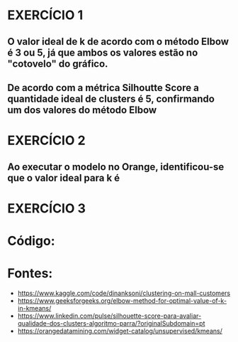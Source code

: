 # EXERCÍCIO 1
## O valor ideal de k de acordo com o método Elbow é 3 ou 5, já que ambos os valores estão no "cotovelo" do gráfico.
## De acordo com a métrica Silhoutte Score a quantidade ideal de clusters é 5, confirmando um dos valores do método Elbow

# EXERCÍCIO 2
## Ao executar o modelo no Orange, identificou-se que o valor ideal para k é 

# EXERCÍCIO 3
##

# Código: 

# Fontes:
- https://www.kaggle.com/code/dinanksoni/clustering-on-mall-customers
- https://www.geeksforgeeks.org/elbow-method-for-optimal-value-of-k-in-kmeans/
- https://www.linkedin.com/pulse/silhouette-score-para-avaliar-qualidade-dos-clusters-algoritmo-parra/?originalSubdomain=pt
- https://orangedatamining.com/widget-catalog/unsupervised/kmeans/